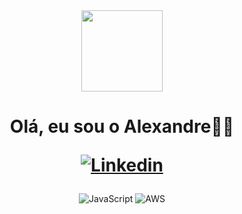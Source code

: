 <div align="center">
  <img height="130" src="https://zatch-rpg-hbc.weebly.com/uploads/2/2/8/6/22863494/5809487_orig.gif"  />
</div>

###

<div align="center">
  </a>

  </a>
</div>

###

<h1 align="center">Olá, eu sou o Alexandre👋🏽

[![Linkedin](https://img.shields.io/badge/LinkedIn-0077B5?style=for-the-badge&logo=linkedin&logoColor=white
)](https://www.linkedin.com/in/alexandre-oliveira-5ba53a126/)
  <a 
    ></h1>

<div align="center">

![JavaScript](https://img.shields.io/badge/javascript-%23323330.svg?style=for-the-badge&logo=javascript&logoColor=%23F7DF1E)
![AWS](https://img.shields.io/badge/AWS-%23FF9900.svg?style=for-the-badge&logo=amazon-aws&logoColor=white)
